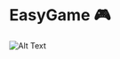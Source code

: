 # EasyGame :video_game:
![Alt Text](https://66.media.tumblr.com/ce437d63b310b979bd34c307cd1a19e5/tumblr_o4zrrf6N931ukldkho1_400.gif)
